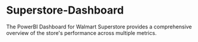 # Superstore-Dashboard
The PowerBI Dashboard for Walmart Superstore provides a comprehensive overview of the store's performance across multiple metrics. 
